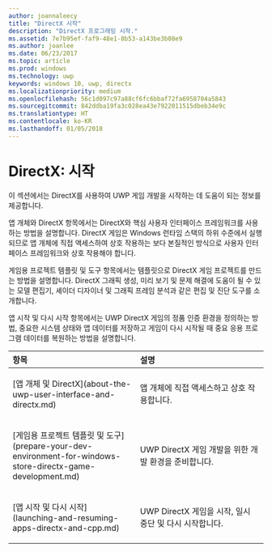 ```yaml
---
author: joannaleecy
title: "DirectX 시작"
description: "DirectX 프로그래밍 시작."
ms.assetid: 7e7b95ef-faf9-48e1-8b53-a143be3b08e9
ms.author: joanlee
ms.date: 06/23/2017
ms.topic: article
ms.prod: windows
ms.technology: uwp
keywords: windows 10, uwp, directx
ms.localizationpriority: medium
ms.openlocfilehash: 56c1d097c97a88cf6fc6bbaf72fa6958704a5843
ms.sourcegitcommit: 842ddba19fa3c028ea43e7922011515dbeb34e9c
ms.translationtype: HT
ms.contentlocale: ko-KR
ms.lasthandoff: 01/05/2018
---
```

# <a name="directx-getting-started"></a>DirectX: 시작

이 섹션에서는 DirectX를 사용하여 UWP 게임 개발을 시작하는 데 도움이 되는 정보를 제공합니다. 

앱 개체와 DirectX 항목에서는 DirectX와 핵심 사용자 인터페이스 프레임워크를 사용하는 방법을 설명합니다. DirectX 게임은 Windows 런타임 스택의 하위 수준에서 실행되므로 앱 개체에 직접 액세스하여 상호 작용하는 보다 본질적인 방식으로 사용자 인터페이스 프레임워크와 상호 작용해야 합니다.

게임용 프로젝트 템플릿 및 도구 항목에서는 템플릿으로 DirectX 게임 프로젝트를 만드는 방법을 설명합니다. DirectX 그래픽 생성, 미리 보기 및 문제 해결에 도움이 될 수 있는 모델 편집기, 셰이더 디자이너 및 그래픽 프레임 분석과 같은 편집 및 진단 도구를 소개합니다.

앱 시작 및 다시 시작 항목에서는 UWP DirectX 게임의 정품 인증 환경을 정의하는 방법, 중요한 시스템 상태와 앱 데이터를 저장하고 게임이 다시 시작될 때 중요 응용 프로그램 데이터를 복원하는 방법을 설명합니다.

<table>
<colgroup>
<col width="50%" />
<col width="50%" />
</colgroup>
<thead>
<tr class="header">
<th align="left">항목</th>
<th align="left">설명</th>
</tr>
</thead>
<tbody>
<tr class="odd">
<td align="left"><p>[앱 개체 및 DirectX](about-the-uwp-user-interface-and-directx.md)</p></td>
<td align="left"><p>앱 개체에 직접 액세스하고 상호 작용합니다.</p></td>
</tr>
<tr class="even">
<td align="left"><p>[게임용 프로젝트 템플릿 및 도구](prepare-your-dev-environment-for-windows-store-directx-game-development.md)</p></td>
<td align="left"><p>UWP DirectX 게임 개발을 위한 개발 환경을 준비합니다.</p></td>
</tr>
<tr class="odd">
<td align="left"><p>[앱 시작 및 다시 시작](launching-and-resuming-apps-directx-and-cpp.md)</p></td>
<td align="left"><p>UWP DirectX 게임을 시작, 일시 중단 및 다시 시작합니다.</p></td>
</tr>
</tbody>
</table>